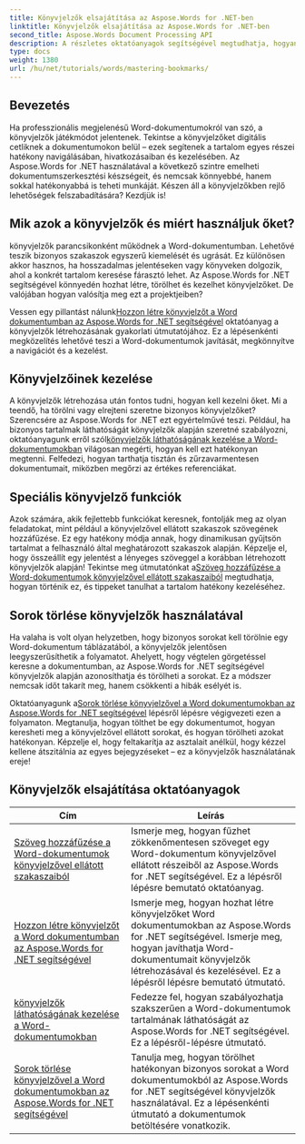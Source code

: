 ```yaml
---
title: Könyvjelzők elsajátítása az Aspose.Words for .NET-ben
linktitle: Könyvjelzők elsajátítása az Aspose.Words for .NET-ben
second_title: Aspose.Words Document Processing API
description: A részletes oktatóanyagok segítségével megtudhatja, hogyan sajátíthat el könyvjelzőket Word dokumentumokban az Aspose.Words for .NET segítségével. Fejlessze dokumentumkezelési készségeit.
type: docs
weight: 1380
url: /hu/net/tutorials/words/mastering-bookmarks/
---
```

## Bevezetés

Ha professzionális megjelenésű Word-dokumentumokról van szó, a könyvjelzők játékmódot jelentenek. Tekintse a könyvjelzőket digitális cetliknek a dokumentumokon belül – ezek segítenek a tartalom egyes részei hatékony navigálásában, hivatkozásaiban és kezelésében. Az Aspose.Words for .NET használatával a következő szintre emelheti dokumentumszerkesztési készségeit, és nemcsak könnyebbé, hanem sokkal hatékonyabbá is teheti munkáját. Készen áll a könyvjelzőkben rejlő lehetőségek felszabadítására? Kezdjük is!

## Mik azok a könyvjelzők és miért használjuk őket?

könyvjelzők parancsikonként működnek a Word-dokumentumban. Lehetővé teszik bizonyos szakaszok egyszerű kiemelését és ugrását. Ez különösen akkor hasznos, ha hosszadalmas jelentéseken vagy könyveken dolgozik, ahol a konkrét tartalom keresése fárasztó lehet. Az Aspose.Words for .NET segítségével könnyedén hozhat létre, törölhet és kezelhet könyvjelzőket. De valójában hogyan valósítja meg ezt a projektjeiben?

 Vessen egy pillantást nálunk[Hozzon létre könyvjelzőt a Word dokumentumban az Aspose.Words for .NET segítségével](./create-bookmark-in-word-document/) oktatóanyag a könyvjelzők létrehozásának gyakorlati útmutatójához. Ez a lépésenkénti megközelítés lehetővé teszi a Word-dokumentumok javítását, megkönnyítve a navigációt és a kezelést.

## Könyvjelzőinek kezelése

 A könyvjelzők létrehozása után fontos tudni, hogyan kell kezelni őket. Mi a teendő, ha törölni vagy elrejteni szeretne bizonyos könyvjelzőket? Szerencsére az Aspose.Words for .NET ezt egyértelművé teszi. Például, ha bizonyos tartalmak láthatóságát könyvjelzők alapján szeretné szabályozni, oktatóanyagunk erről szól[könyvjelzők láthatóságának kezelése a Word-dokumentumokban](./manage-bookmark-visibility-word-document/) világosan megérti, hogyan kell ezt hatékonyan megtenni. Felfedezi, hogyan tarthatja tisztán és zűrzavarmentesen dokumentumait, miközben megőrzi az értékes referenciákat.

## Speciális könyvjelző funkciók

 Azok számára, akik fejlettebb funkciókat keresnek, fontolják meg az olyan feladatokat, mint például a könyvjelzővel ellátott szakaszok szövegének hozzáfűzése. Ez egy hatékony módja annak, hogy dinamikusan gyűjtsön tartalmat a felhasználó által meghatározott szakaszok alapján. Képzelje el, hogy összeállít egy jelentést a lényeges szöveggel a korábban létrehozott könyvjelzők alapján! Tekintse meg útmutatónkat a[Szöveg hozzáfűzése a Word-dokumentumok könyvjelzővel ellátott szakaszaiból](./append-text-from-bookmarked-sections/) megtudhatja, hogyan történik ez, és tippeket tanulhat a tartalom hatékony kezeléséhez.

## Sorok törlése könyvjelzők használatával

Ha valaha is volt olyan helyzetben, hogy bizonyos sorokat kell törölnie egy Word-dokumentum táblázatából, a könyvjelzők jelentősen leegyszerűsíthetik a folyamatot. Ahelyett, hogy végtelen görgetéssel keresne a dokumentumban, az Aspose.Words for .NET segítségével könyvjelzők alapján azonosíthatja és törölheti a sorokat. Ez a módszer nemcsak időt takarít meg, hanem csökkenti a hibák esélyét is. 

 Oktatóanyagunk a[Sorok törlése könyvjelzővel a Word dokumentumokban az Aspose.Words for .NET segítségével](./delete-row-by-bookmark-word-documents/) lépésről lépésre végigvezeti ezen a folyamaton. Megtanulja, hogyan tölthet be egy dokumentumot, hogyan keresheti meg a könyvjelzővel ellátott sorokat, és hogyan törölheti azokat hatékonyan. Képzelje el, hogy feltakarítja az asztalait anélkül, hogy kézzel kellene átszitálnia az egyes bejegyzéseket – ez a könyvjelzők használatának ereje! 


 ## Könyvjelzők elsajátítása oktatóanyagok
| Cím | Leírás |
| --- | --- |
| [Szöveg hozzáfűzése a Word-dokumentumok könyvjelzővel ellátott szakaszaiból](./append-text-from-bookmarked-sections/) | Ismerje meg, hogyan fűzhet zökkenőmentesen szöveget egy Word-dokumentum könyvjelzővel ellátott részeiből az Aspose.Words for .NET segítségével. Ez a lépésről lépésre bemutató oktatóanyag. |
| [Hozzon létre könyvjelzőt a Word dokumentumban az Aspose.Words for .NET segítségével](./create-bookmark-in-word-document/) | Ismerje meg, hogyan hozhat létre könyvjelzőket Word dokumentumokban az Aspose.Words for .NET segítségével. Ismerje meg, hogyan javíthatja Word-dokumentumait könyvjelzők létrehozásával és kezelésével. Ez a lépésről lépésre bemutató útmutató. |
| [könyvjelzők láthatóságának kezelése a Word-dokumentumokban](./manage-bookmark-visibility-word-document/) | Fedezze fel, hogyan szabályozhatja szakszerűen a Word-dokumentumok tartalmának láthatóságát az Aspose.Words for .NET segítségével. Ez a lépésről-lépésre útmutató. |
| [Sorok törlése könyvjelzővel a Word dokumentumokban az Aspose.Words for .NET segítségével](./delete-row-by-bookmark-word-documents/) | Tanulja meg, hogyan törölhet hatékonyan bizonyos sorokat a Word dokumentumokból az Aspose.Words for .NET segítségével könyvjelzők használatával. Ez a lépésenkénti útmutató a dokumentumok betöltésére vonatkozik. |